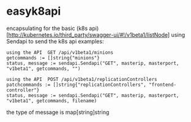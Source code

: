# easyk8api
encapsulating for the basic (k8s api) [http://kubernetes.io/third_party/swagger-ui/#!/v1beta1/listNode]
using Sendapi to send the k8s api
examples:

    using the API  GET /api/v1beta1/minions 
    getcommands := []string{"minions"}
    status, message := sendapi.Sendapi("GET", masterip, masterport, "v1beta1", getcommands, "")
	
    using the API  POST /api/v1beta1/replicationControllers
    patchcommands := []string{"replicationControllers", "frontend-controller"}
    status, message := sendapi.Sendapi("GET", masterip, masterport, "v1beta1", getcommands, filename)

the type of message is map[string]string
